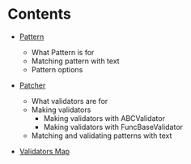 # Contents

* [Pattern](/docs/pattern.md)
  + What Pattern is for
  + Matching pattern with text
  + Pattern options

* [Patcher](/docs/patcher.md)
  + What validators are for
  + Making validators
    - Making validators with ABCValidator
    - Making validators with FuncBaseValidator
  + Matching and validating patterns with text

* [Validators Map](/docs/validators-map.md)
